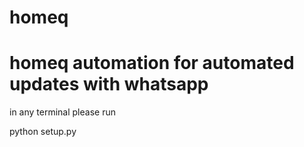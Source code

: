 # homeq
# homeq automation for automated updates with whatsapp

in any terminal please run

python setup.py


